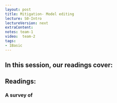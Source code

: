 ```yaml
---
layout: post
title: Mitigation- Model editing 
lecture: S0-Intro
lectureVersion: next
extraContent: 
notes: team-1
video:  team-2
tags:
- 1Basic
---
```


In this session, our readings cover: 
- 

## Readings: 
  ### A survey of
